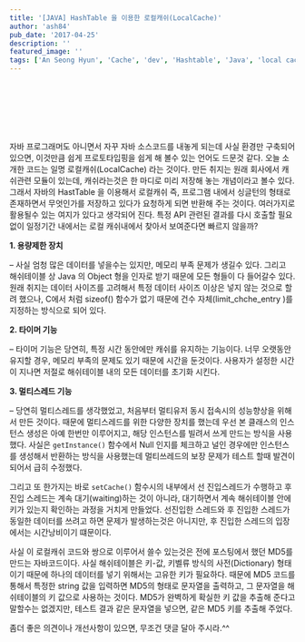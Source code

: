 ```yaml
---
title: '[JAVA] HashTable 을 이용한 로컬캐쉬(LocalCache)'
author: 'ash84'
pub_date: '2017-04-25'
description: ''
featured_image: ''
tags: ['An Seong Hyun', 'Cache', 'dev', 'Hashtable', 'Java', 'local cache', 'MD5', '안성현', '자바', '캐쉬', '프로그래밍', '해쉬테이블']
---
```


<script async src="//pagead2.googlesyndication.com/pagead/js/adsbygoogle.js"></script>
<!-- 페이지내_긴_배너 -->
<ins class="adsbygoogle"
     style="display:inline-block;width:728px;height:90px"
     data-ad-client="ca-pub-8699046198561974"
     data-ad-slot="5480877276"></ins>
<script>
(adsbygoogle = window.adsbygoogle || []).push({});
</script>
 
자바 프로그래머도 아니면서 자꾸 자바 소스코드를 내놓게 되는데 사실 환경만 구축되어 있으면, 이것만큼 쉽게 프로토타입핑을 쉽게 해 볼수 있는 언어도 드문것 같다. 오늘 소개한 코드는 일명 로컬캐쉬(LocalCache) 라는 것이다. 만든 취지는 원래 회사에서 캐쉬관련 모듈이 있는데, 캐쉬라는것은 한 마디로 미리 저장해 놓는 개념이라고 볼수 있다. 그래서 자바의 HastTable 을 이용해서 로컬캐쉬 즉, 프로그램 내에서 싱글턴의 형태로 존재하면서 무엇인가를 저장하고 있다가 요청하게 되면 반환해 주는 것이다. 여러가지로 활용될수 있는 여지가 있다고 생각되어 진다. 특정 API 관련된 결과를 다시 호출할 필요없이 일정기간 내에서는 로컬 캐쉬내에서 찾아서 보여준다면 빠르지 않을까? 

<script src="https://gist.github.com/3383363.js"></script>

 
**1. 용량제한 장치**

– 사실 엄청 많은 데이터를 넣을수는 있지만, 메모리 부족 문제가 생길수 있다. 그리고 해쉬테이블 상 Java 의 Object 형을 인자로 받기 때문에 모든 형들이 다 들어갈수 있다. 원래 취지는 데이터 사이즈를 고려해서 특정 데이터 사이즈 이상은 넣지 않는 것으로 할려 했으나, C에서 처럼 sizeof() 함수가 없기 때문에 건수 자체(limit_chche_entry )를 지정하는 방식으로 되어 있다. 

**2. 타이머 기능**

– 타이머 기능은 당연히, 특정 시간 동안에만 캐쉬를 유지하는 기능이다. 너무 오랫동안 유지할 경우, 메모리 부족의 문제도 있기 때문에 시간을 둔것이다. 사용자가 설정한 시간이 지나면 저절로 해쉬테이블 내의 모든 데이터를 초기화 시킨다. 

**3. 멀티스레드 기능**

– 당연히 멀티스레드를 생각했었고, 처음부터 멀티유저 동시 접속시의 성능향상을 위해서 만든 것이다. 때문에 멀티스레드를 위한 다양한 장치를 했는데 우선 본 클래스의 인스턴스 생성은 아예 한번만 이루어지고, 해당 인스턴스를 빌려서 쓰게 만드는 방식을 사용했다. 사실은 `getInstance()` 함수에서 Null 인지를 체크하고 널인 경우에만 인스턴스를 생성해서 반환하는 방식을 사용했는데 멀티쓰레드의 보장 문제가 테스트 할때 발견이 되어서 급히 수정했다. 

그리고 또 한가지는 바로 `setCache()` 함수시의 내부에서 선 진입스레드가 수행하고 후 진입 스레드는 계속 대기(waiting)하는 것이 아니라, 대기하면서 계속 해쉬테이블 안에 키가 있는지 확인하는 과정을 거치게 만들었다. 선진입한 스레드와 후 진입한 스레드가 동일한 데이터를 쓰려고 하면 문제가 발생하는것은 아니지만, 후 진입한 스레드의 입장에서는 시간낭비이기 떄문이다. 

사실 이 로컬캐쉬 코드와 쌍으로 이루어서 쓸수 있는것은 전에 포스팅에서 했던 MD5를 만드는 자바코드이다. 사실 해쉬테이블은 키-값, 키벨류 방식의 사전(Dictionary) 형태이기 때문에 하나의 데이터를 넣기 위해서는 고유한 키가 필요하다. 때문에 MD5 코드를 통해서 특정한 string 값을 입력하면 MD5의 형태로 문자열을 출력하고, 그 문자열을 해쉬테이블의 키 값으로 사용하는 것이다. MD5가 완벽하게 확실한 키 값을 추출해 준다고 말할수는 없겠지만, 테스트 결과 같은 문자열을 넣으면, 같은 MD5 키를 추출해 주었다.

좀더 좋은 의견이나 개선사항이 있으면, 무조건 댓글 달아 주시라.^^ 

